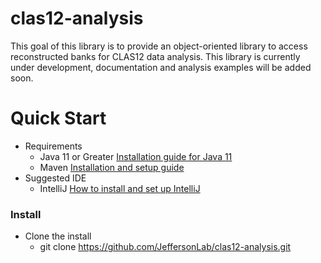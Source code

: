 # clas12-analysis
This goal of this library is to provide an object-oriented library to access reconstructed banks for CLAS12 data analysis.
This library is currently under development, documentation and analysis examples will be added soon.

<!-- # Requirements 
* Java 11 [Installation guide](https://docs.oracle.com/en/java/javase/11/install/index.html)
* Maven [Install guide](https://maven.apache.org/users/index.html) -->

# Quick Start
* Requirements 
  * Java 11 or Greater [Installation guide for Java 11](https://docs.oracle.com/en/java/javase/11/install/index.html)
  * Maven [Installation and setup guide](https://maven.apache.org/users/index.html)
* Suggested IDE
  * IntelliJ [How to install and set up IntelliJ](https://www.jetbrains.com/help/idea/installation-guide.html)
### Install
* Clone the install
  * git clone https://github.com/JeffersonLab/clas12-analysis.git

